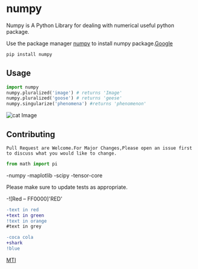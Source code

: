 # numpy


Numpy is A Python Library for dealing with numerical useful python package.

Use the package manager [numpy](http://pip.pypa.io/en/stable/) to install numpy package.[Google](google.com)

```bash
pip install numpy
```

## Usage

```python
import numpy
numpy.pluralized('image') # returns 'Image'
numpy.pluralized('goose') # returns 'geese'
numpy.singularize('phenomena') #returns 'phenomenon'
```
![cat Image](https://www.stellaandchewys.com/wp-content/uploads/maplechristmas.jpg)

## Contributing

```
Pull Request are Welcome.For Major Changes,Please open an issue first to discuss what you would like to change.
```
```python
from math import pi
```
-numpy
-maplotlib
-scipy
-tensor-core

Please make sure to update tests as appropriate.

-![Red – FF0000]'RED'

```diff
-text in red
+text in green
!text in orange
#text in grey
```
```diff
-coca cola
+shark
!blue
```
[MTI](http://choosealicense.com/licenses/mit/)